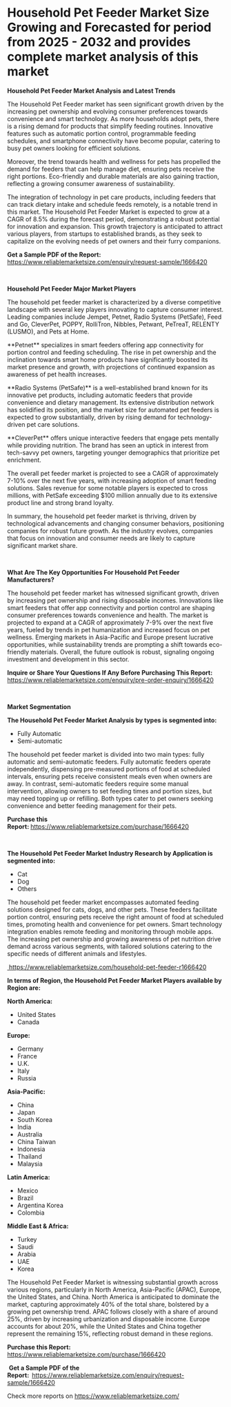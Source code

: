 <p><h1>Household Pet Feeder Market Size Growing and Forecasted for period from 2025 - 2032 and provides complete market analysis of this market</h1></p><p><strong>Household Pet Feeder Market Analysis and Latest Trends</strong></p>
<p><p>The Household Pet Feeder market has seen significant growth driven by the increasing pet ownership and evolving consumer preferences towards convenience and smart technology. As more households adopt pets, there is a rising demand for products that simplify feeding routines. Innovative features such as automatic portion control, programmable feeding schedules, and smartphone connectivity have become popular, catering to busy pet owners looking for efficient solutions.</p><p>Moreover, the trend towards health and wellness for pets has propelled the demand for feeders that can help manage diet, ensuring pets receive the right portions. Eco-friendly and durable materials are also gaining traction, reflecting a growing consumer awareness of sustainability. </p><p>The integration of technology in pet care products, including feeders that can track dietary intake and schedule feeds remotely, is a notable trend in this market. The Household Pet Feeder Market is expected to grow at a CAGR of 8.5% during the forecast period, demonstrating a robust potential for innovation and expansion. This growth trajectory is anticipated to attract various players, from startups to established brands, as they seek to capitalize on the evolving needs of pet owners and their furry companions.</p></p>
<p><strong>Get a Sample PDF of the Report:&nbsp;</strong> <a href="https://www.reliablemarketsize.com/enquiry/request-sample/1666420?utm_campaign=2453&utm_medium=2&utm_source=Github&utm_content=ia&utm_term=05042025&utm_id=household-pet-feeder">https://www.reliablemarketsize.com/enquiry/request-sample/1666420</a></p>
<p>&nbsp;</p>
<p><strong>Household Pet Feeder Major Market Players</strong></p>
<p><p>The household pet feeder market is characterized by a diverse competitive landscape with several key players innovating to capture consumer interest. Leading companies include Jempet, Petnet, Radio Systems (PetSafe), Feed and Go, CleverPet, POPPY, RolliTron, Nibbles, Petwant, PeTreaT, RELENTY (LUSMO), and Pets at Home.</p><p>**Petnet** specializes in smart feeders offering app connectivity for portion control and feeding scheduling. The rise in pet ownership and the inclination towards smart home products have significantly boosted its market presence and growth, with projections of continued expansion as awareness of pet health increases.</p><p>**Radio Systems (PetSafe)** is a well-established brand known for its innovative pet products, including automatic feeders that provide convenience and dietary management. Its extensive distribution network has solidified its position, and the market size for automated pet feeders is expected to grow substantially, driven by rising demand for technology-driven pet care solutions.</p><p>**CleverPet** offers unique interactive feeders that engage pets mentally while providing nutrition. The brand has seen an uptick in interest from tech-savvy pet owners, targeting younger demographics that prioritize pet enrichment.</p><p>The overall pet feeder market is projected to see a CAGR of approximately 7-10% over the next five years, with increasing adoption of smart feeding solutions. Sales revenue for some notable players is expected to cross millions, with PetSafe exceeding $100 million annually due to its extensive product line and strong brand loyalty.</p><p>In summary, the household pet feeder market is thriving, driven by technological advancements and changing consumer behaviors, positioning companies for robust future growth. As the industry evolves, companies that focus on innovation and consumer needs are likely to capture significant market share.</p></p>
<p>&nbsp;</p>
<p><strong>What Are The Key Opportunities For Household Pet Feeder Manufacturers?</strong></p>
<p><p>The household pet feeder market has witnessed significant growth, driven by increasing pet ownership and rising disposable incomes. Innovations like smart feeders that offer app connectivity and portion control are shaping consumer preferences towards convenience and health. The market is projected to expand at a CAGR of approximately 7-9% over the next five years, fueled by trends in pet humanization and increased focus on pet wellness. Emerging markets in Asia-Pacific and Europe present lucrative opportunities, while sustainability trends are prompting a shift towards eco-friendly materials. Overall, the future outlook is robust, signaling ongoing investment and development in this sector.</p></p>
<p><strong>Inquire or Share Your Questions If Any Before Purchasing This Report:</strong> <a href="https://www.reliablemarketsize.com/enquiry/pre-order-enquiry/1666420?utm_campaign=2453&utm_medium=2&utm_source=Github&utm_content=ia&utm_term=05042025&utm_id=household-pet-feeder">https://www.reliablemarketsize.com/enquiry/pre-order-enquiry/1666420</a></p>
<p>&nbsp;</p>
<p><strong>Market Segmentation</strong></p>
<p><strong>The Household Pet Feeder Market Analysis by types is segmented into:</strong></p>
<p><ul><li>Fully Automatic</li><li>Semi-automatic</li></ul></p>
<p><p>The household pet feeder market is divided into two main types: fully automatic and semi-automatic feeders. Fully automatic feeders operate independently, dispensing pre-measured portions of food at scheduled intervals, ensuring pets receive consistent meals even when owners are away. In contrast, semi-automatic feeders require some manual intervention, allowing owners to set feeding times and portion sizes, but may need topping up or refilling. Both types cater to pet owners seeking convenience and better feeding management for their pets.</p></p>
<p><strong>Purchase this Report:&nbsp;</strong><a href="https://www.reliablemarketsize.com/purchase/1666420?utm_campaign=2453&utm_medium=2&utm_source=Github&utm_content=ia&utm_term=05042025&utm_id=household-pet-feeder">https://www.reliablemarketsize.com/purchase/1666420</a></p>
<p>&nbsp;</p>
<p><strong>The Household Pet Feeder Market Industry Research by Application is segmented into:</strong></p>
<p><ul><li>Cat</li><li>Dog</li><li>Others</li></ul></p>
<p><p>The household pet feeder market encompasses automated feeding solutions designed for cats, dogs, and other pets. These feeders facilitate portion control, ensuring pets receive the right amount of food at scheduled times, promoting health and convenience for pet owners. Smart technology integration enables remote feeding and monitoring through mobile apps. The increasing pet ownership and growing awareness of pet nutrition drive demand across various segments, with tailored solutions catering to the specific needs of different animals and lifestyles.</p></p>
<p><a href="https://www.reliablemarketsize.com/household-pet-feeder-r1666420?utm_campaign=2453&utm_medium=2&utm_source=Github&utm_content=ia&utm_term=05042025&utm_id=household-pet-feeder">&nbsp;https://www.reliablemarketsize.com/household-pet-feeder-r1666420</a></p>
<p><strong>In terms of Region, the Household Pet Feeder Market Players available by Region are:</strong></p>
<p>
    <p> <strong> North America: </strong>
        <ul>
            <li>United States</li>
            <li>Canada</li>
        </ul>
        </p> 
    <p> <strong> Europe: </strong>
        <ul>
            <li>Germany</li>
            <li>France</li>
            <li>U.K.</li>
            <li>Italy</li>
            <li>Russia</li>
        </ul>
        </p> 
    <p> <strong> Asia-Pacific: </strong>
        <ul>
            <li>China</li>
            <li>Japan</li>
            <li>South Korea</li>
            <li>India</li>
            <li>Australia</li>
            <li>China Taiwan</li>
            <li>Indonesia</li>
            <li>Thailand</li>
            <li>Malaysia</li>
        </ul>
        </p> 
    <p> <strong> Latin America: </strong>
        <ul>
            <li>Mexico</li>
            <li>Brazil</li>
            <li>Argentina Korea</li>
            <li>Colombia</li>
        </ul>
        </p> 
    <p> <strong> Middle East & Africa: </strong>
        <ul>
            <li>Turkey</li>
            <li>Saudi</li>
            <li>Arabia</li>
            <li>UAE</li>
            <li>Korea</li>
        </ul>
    </p>
    </p>
<p><p>The Household Pet Feeder Market is witnessing substantial growth across various regions, particularly in North America, Asia-Pacific (APAC), Europe, the United States, and China. North America is anticipated to dominate the market, capturing approximately 40% of the total share, bolstered by a growing pet ownership trend. APAC follows closely with a share of around 25%, driven by increasing urbanization and disposable income. Europe accounts for about 20%, while the United States and China together represent the remaining 15%, reflecting robust demand in these regions.</p></p>
<p><strong>Purchase this Report: </strong><a href="https://www.reliablemarketsize.com/purchase/1666420?utm_campaign=2453&utm_medium=2&utm_source=Github&utm_content=ia&utm_term=05042025&utm_id=household-pet-feeder">https://www.reliablemarketsize.com/purchase/1666420</a></p>
<p>&nbsp;<strong>Get a Sample PDF of the Report:&nbsp;&nbsp;</strong><a href="https://www.reliablemarketsize.com/enquiry/request-sample/1666420?utm_campaign=2453&utm_medium=2&utm_source=Github&utm_content=ia&utm_term=05042025&utm_id=household-pet-feeder">https://www.reliablemarketsize.com/enquiry/request-sample/1666420</a></p>
<p><strong></strong></p>
<p>Check more reports on <a href="https://www.reliablemarketsize.com/?utm_campaign=2453&utm_medium=2&utm_source=Github&utm_content=ia&utm_term=05042025&utm_id=household-pet-feeder">https://www.reliablemarketsize.com/</a></p>